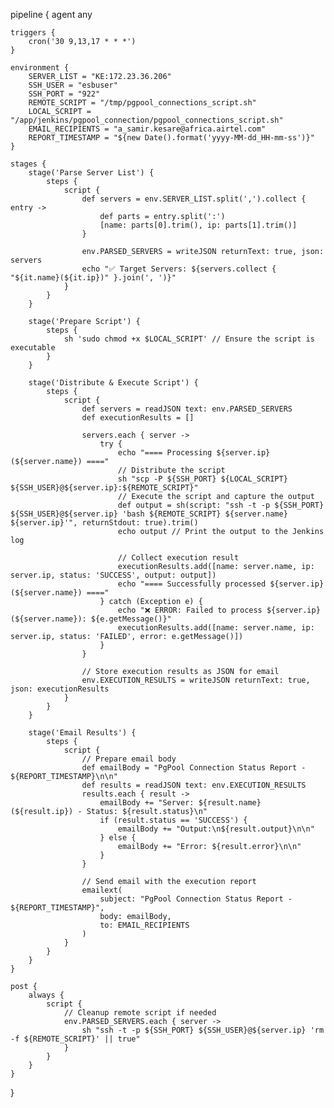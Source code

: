 pipeline {
    agent any
    
    triggers {
        cron('30 9,13,17 * * *')
    }

    environment {
        SERVER_LIST = "KE:172.23.36.206"
        SSH_USER = "esbuser"
        SSH_PORT = "922"
        REMOTE_SCRIPT = "/tmp/pgpool_connections_script.sh"
        LOCAL_SCRIPT = "/app/jenkins/pgpool_connection/pgpool_connections_script.sh"
        EMAIL_RECIPIENTS = "a_samir.kesare@africa.airtel.com"
        REPORT_TIMESTAMP = "${new Date().format('yyyy-MM-dd_HH-mm-ss')}"
    }

    stages {
        stage('Parse Server List') {
            steps {
                script {
                    def servers = env.SERVER_LIST.split(',').collect { entry ->
                        def parts = entry.split(':')
                        [name: parts[0].trim(), ip: parts[1].trim()]
                    }

                    env.PARSED_SERVERS = writeJSON returnText: true, json: servers
                    echo "✅ Target Servers: ${servers.collect { "${it.name}(${it.ip})" }.join(', ')}"
                }
            }
        }

        stage('Prepare Script') {
            steps {
                sh 'sudo chmod +x $LOCAL_SCRIPT' // Ensure the script is executable
            }
        }

        stage('Distribute & Execute Script') {
            steps {
                script {
                    def servers = readJSON text: env.PARSED_SERVERS
                    def executionResults = []

                    servers.each { server ->
                        try {
                            echo "==== Processing ${server.ip} (${server.name}) ===="
                            // Distribute the script
                            sh "scp -P ${SSH_PORT} ${LOCAL_SCRIPT} ${SSH_USER}@${server.ip}:${REMOTE_SCRIPT}"
                            // Execute the script and capture the output
                            def output = sh(script: "ssh -t -p ${SSH_PORT} ${SSH_USER}@${server.ip} 'bash ${REMOTE_SCRIPT} ${server.name} ${server.ip}'", returnStdout: true).trim()
                            echo output // Print the output to the Jenkins log

                            // Collect execution result
                            executionResults.add([name: server.name, ip: server.ip, status: 'SUCCESS', output: output])
                            echo "==== Successfully processed ${server.ip} (${server.name}) ===="
                        } catch (Exception e) {
                            echo "❌ ERROR: Failed to process ${server.ip} (${server.name}): ${e.getMessage()}"
                            executionResults.add([name: server.name, ip: server.ip, status: 'FAILED', error: e.getMessage()])
                        }
                    }

                    // Store execution results as JSON for email
                    env.EXECUTION_RESULTS = writeJSON returnText: true, json: executionResults
                }
            }
        }

        stage('Email Results') {
            steps {
                script {
                    // Prepare email body
                    def emailBody = "PgPool Connection Status Report - ${REPORT_TIMESTAMP}\n\n"
                    def results = readJSON text: env.EXECUTION_RESULTS
                    results.each { result ->
                        emailBody += "Server: ${result.name} (${result.ip}) - Status: ${result.status}\n"
                        if (result.status == 'SUCCESS') {
                            emailBody += "Output:\n${result.output}\n\n"
                        } else {
                            emailBody += "Error: ${result.error}\n\n"
                        }
                    }

                    // Send email with the execution report
                    emailext(
                        subject: "PgPool Connection Status Report - ${REPORT_TIMESTAMP}",
                        body: emailBody,
                        to: EMAIL_RECIPIENTS
                    )
                }
            }
        }
    }

    post {
        always {
            script {
                // Cleanup remote script if needed
                env.PARSED_SERVERS.each { server ->
                    sh "ssh -t -p ${SSH_PORT} ${SSH_USER}@${server.ip} 'rm -f ${REMOTE_SCRIPT}' || true"
                }
            }
        }
    }
}
